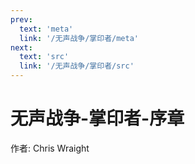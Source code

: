 ```yaml
---
prev:
  text: 'meta'
  link: '/无声战争/掌印者/meta'
next:
  text: 'src'
  link: '/无声战争/掌印者/src'
---
```


# 无声战争-掌印者-序章

作者: Chris Wraight
